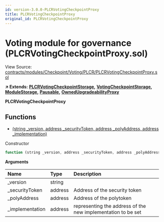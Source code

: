 ```yaml
---
id: version-3.0.0-PLCRVotingCheckpointProxy
title: PLCRVotingCheckpointProxy
original_id: PLCRVotingCheckpointProxy
---
```


# Voting module for governance \(PLCRVotingCheckpointProxy.sol\)

View Source: [contracts/modules/Checkpoint/Voting/PLCR/PLCRVotingCheckpointProxy.sol](https://github.com/remon-nashid/polymath-core/tree/0c5593835be9dcec69d8de5b12eb17bc7cd77adc/contracts/modules/Checkpoint/Voting/PLCR/PLCRVotingCheckpointProxy.sol)

**↗ Extends:** [**PLCRVotingCheckpointStorage**](plcrvotingcheckpointstorage.md)**,** [**VotingCheckpointStorage**](votingcheckpointstorage.md)**,** [**ModuleStorage**](modulestorage.md)**,** [**Pausable**](pausable.md)**,** [**OwnedUpgradeabilityProxy**](ownedupgradeabilityproxy.md)

**PLCRVotingCheckpointProxy**

## Functions

* [\(string \_version, address \_securityToken, address \_polyAddress, address \_implementation\)](plcrvotingcheckpointproxy.md)

Constructor

```javascript
function (string _version, address _securityToken, address _polyAddress, address _implementation) public nonpayable ModuleStorage
```

**Arguments**

| Name | Type | Description |
| :--- | :--- | :--- |
| \_version | string |  |
| \_securityToken | address | Address of the security token |
| \_polyAddress | address | Address of the polytoken |
| \_implementation | address | representing the address of the new implementation to be set |


